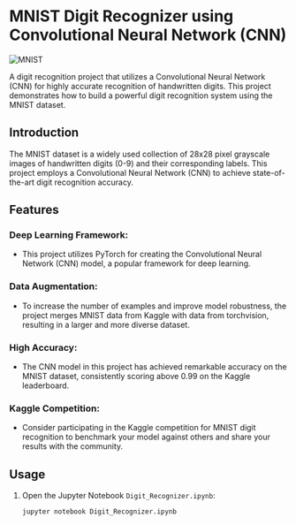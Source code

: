 # MNIST Digit Recognizer using Convolutional Neural Network (CNN)

![MNIST](https://upload.wikimedia.org/wikipedia/commons/2/27/MnistExamples.png)

A digit recognition project that utilizes a Convolutional Neural Network (CNN) for highly accurate recognition of handwritten digits. This project demonstrates how to build a powerful digit recognition system using the MNIST dataset.

## Introduction

The MNIST dataset is a widely used collection of 28x28 pixel grayscale images of handwritten digits (0-9) and their corresponding labels. This project employs a Convolutional Neural Network (CNN) to achieve state-of-the-art digit recognition accuracy.

## Features
### Deep Learning Framework:
- This project utilizes PyTorch for creating the Convolutional Neural Network (CNN) model, a popular framework for deep learning.
### Data Augmentation:
- To increase the number of examples and improve model robustness, the project merges MNIST data from Kaggle with data from torchvision, resulting in a larger and more diverse dataset.
### High Accuracy:
- The CNN model in this project has achieved remarkable accuracy on the MNIST dataset, consistently scoring above 0.99 on the Kaggle leaderboard.
### Kaggle Competition:
- Consider participating in the Kaggle competition for MNIST digit recognition to benchmark your model against others and share your results with the community.

## Usage

1. Open the Jupyter Notebook `Digit_Recognizer.ipynb`:

   ```bash
   jupyter notebook Digit_Recognizer.ipynb
